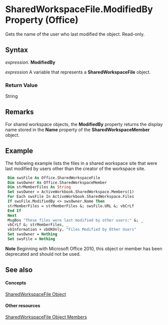 
# SharedWorkspaceFile.ModifiedBy Property (Office)

Gets the name of the user who last modified the object. Read-only.


## Syntax

 _expression_. **ModifiedBy**

 _expression_ A variable that represents a **SharedWorkspaceFile** object.


### Return Value

String


## Remarks

For shared workspace objects, the  **ModifiedBy** property returns the display name stored in the **Name** property of the **SharedWorkspaceMember** object.


## Example

The following example lists the files in a shared workspace site that were last modified by users other than the creator of the workspace site.


```vb
 Dim swsFile As Office.SharedWorkspaceFile 
 Dim swsOwner As Office.SharedWorkspaceMember 
 Dim strMemberFiles As String 
 Set swsOwner = ActiveWorkbook.SharedWorkspace.Members(1) 
 For Each swsFile In ActiveWorkbook.SharedWorkspace.Files 
 If swsFile.ModifiedBy <> swsOwner.Name Then 
 strMemberFiles = strMemberFiles &; swsFile.URL &; vbCrLf 
 End If 
 Next 
 MsgBox "These files were last modified by other users:" &; _ 
 vbCrLf &; strMemberFiles, _ 
 vbInformation + vbOKOnly, "Files Modified by Other Users" 
 Set swsOwner = Nothing 
 Set swsFile = Nothing 

```


 **Note**  Beginning with Microsoft Office 2010, this object or member has been deprecated and should not be used.


## See also


#### Concepts


[SharedWorkspaceFile Object](44e0bbfa-145d-df71-928f-2333b54f1829.md)
#### Other resources


[SharedWorkspaceFile Object Members](5d4b35b5-ef65-7b5b-917e-a0cc282f901f.md)